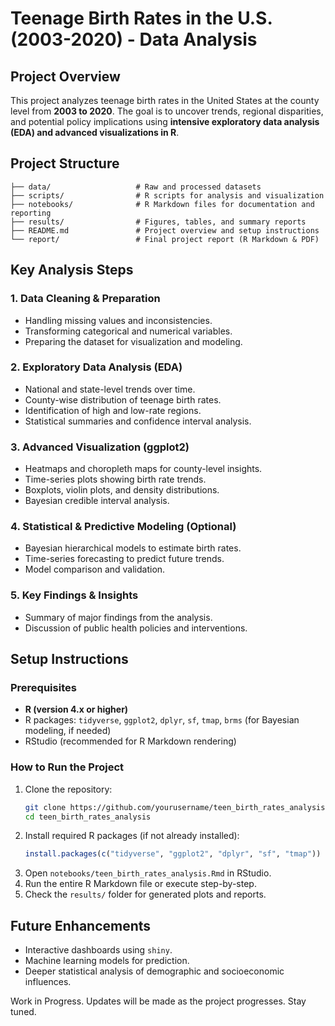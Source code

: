 # **Teenage Birth Rates in the U.S. (2003-2020) - Data Analysis**

## **Project Overview**
This project analyzes teenage birth rates in the United States at the county level from **2003 to 2020**. The goal is to uncover trends, regional disparities, and potential policy implications using **intensive exploratory data analysis (EDA) and advanced visualizations in R**.

## **Project Structure**
```
├── data/                   # Raw and processed datasets
├── scripts/                # R scripts for analysis and visualization
├── notebooks/              # R Markdown files for documentation and reporting
├── results/                # Figures, tables, and summary reports
├── README.md               # Project overview and setup instructions
└── report/                 # Final project report (R Markdown & PDF)
```

## **Key Analysis Steps**
### **1. Data Cleaning & Preparation**
- Handling missing values and inconsistencies.
- Transforming categorical and numerical variables.
- Preparing the dataset for visualization and modeling.

### **2. Exploratory Data Analysis (EDA)**
- National and state-level trends over time.
- County-wise distribution of teenage birth rates.
- Identification of high and low-rate regions.
- Statistical summaries and confidence interval analysis.

### **3. Advanced Visualization (ggplot2)**
- Heatmaps and choropleth maps for county-level insights.
- Time-series plots showing birth rate trends.
- Boxplots, violin plots, and density distributions.
- Bayesian credible interval analysis.

### **4. Statistical & Predictive Modeling (Optional)**
- Bayesian hierarchical models to estimate birth rates.
- Time-series forecasting to predict future trends.
- Model comparison and validation.

### **5. Key Findings & Insights**
- Summary of major findings from the analysis.
- Discussion of public health policies and interventions.

## **Setup Instructions**
### **Prerequisites**
- **R (version 4.x or higher)**
- R packages: `tidyverse`, `ggplot2`, `dplyr`, `sf`, `tmap`, `brms` (for Bayesian modeling, if needed)
- RStudio (recommended for R Markdown rendering)

### **How to Run the Project**
1. Clone the repository:
   ```sh
   git clone https://github.com/yourusername/teen_birth_rates_analysis.git
   cd teen_birth_rates_analysis
   ```
2. Install required R packages (if not already installed):
   ```r
   install.packages(c("tidyverse", "ggplot2", "dplyr", "sf", "tmap"))
   ```
3. Open `notebooks/teen_birth_rates_analysis.Rmd` in RStudio.
4. Run the entire R Markdown file or execute step-by-step.
5. Check the `results/` folder for generated plots and reports.

## **Future Enhancements**
- Interactive dashboards using `shiny`.
- Machine learning models for prediction.
- Deeper statistical analysis of demographic and socioeconomic influences.

Work in Progress. Updates will be made as the project progresses. Stay tuned.

